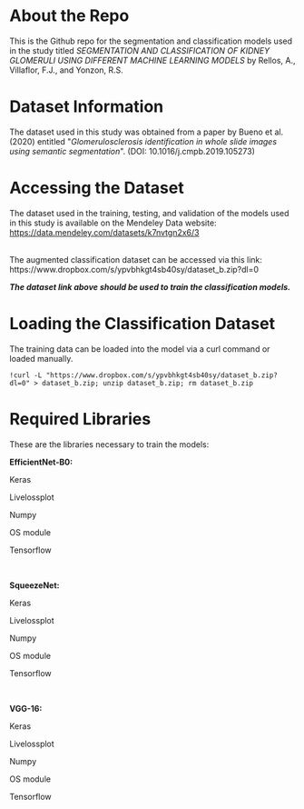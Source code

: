 # About the Repo
This is the Github repo for the segmentation and classification models used in the study titled <i>SEGMENTATION AND CLASSIFICATION OF KIDNEY GLOMERULI USING DIFFERENT MACHINE LEARNING MODELS </i>by Rellos, A., Villaflor, F.J., and Yonzon, R.S.

# Dataset Information
The dataset used in this study was obtained from a paper by Bueno et al. (2020) entitled "<i>Glomerulosclerosis identification in whole slide images using semantic segmentation</i>". (DOI: 10.1016/j.cmpb.2019.105273)

# Accessing the Dataset
The dataset used in the training, testing, and validation of the models used in this study is available on the Mendeley Data website:
https://data.mendeley.com/datasets/k7nvtgn2x6/3

<br>
The augmented classification dataset can be accessed via this link:
https://www.dropbox.com/s/ypvbhkgt4sb40sy/dataset_b.zip?dl=0

<b><i>The dataset link above should be used to train the classification models.</i></b>

# Loading the Classification Dataset
The training data can be loaded into the model via a curl command or loaded manually.

```!curl -L "https://www.dropbox.com/s/ypvbhkgt4sb40sy/dataset_b.zip?dl=0" > dataset_b.zip; unzip dataset_b.zip; rm dataset_b.zip```


# Required Libraries
These are the libraries necessary to train the models:

<b> EfficientNet-B0: </b>

Keras

Livelossplot

Numpy

OS module

Tensorflow

<br>

<b> SqueezeNet: </b>

Keras

Livelossplot

Numpy

OS module

Tensorflow

<br>

<b> VGG-16: </b>

Keras

Livelossplot

Numpy

OS module

Tensorflow
